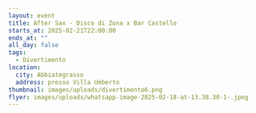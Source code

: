 ```yaml
---
layout: event
title: After Sax - Disco di Zona x Bar Castello
starts_at: 2025-02-21T22:00:00
ends_at: ""
all_day: false
tags:
  - Divertimento
location:
  city: Abbiategrasso
  address: presso Villa Umberto
thumbnail: images/uploads/divertimento6.png
flyer: images/uploads/whatsapp-image-2025-02-18-at-13.38.30-1-.jpeg
---
```

